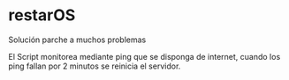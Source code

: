 # restarOS
Solución parche a muchos problemas

El Script monitorea mediante ping que se disponga de internet, cuando los ping fallan por 2 minutos se reinicia el servidor.
